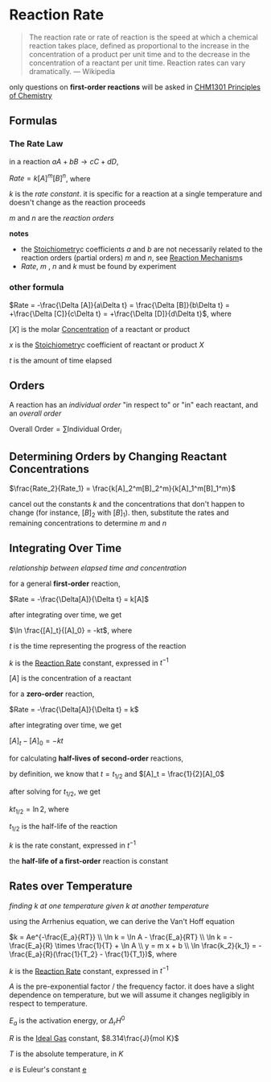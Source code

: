 # Reaction Rate

> The reaction rate or rate of reaction is the speed at which a chemical reaction takes place, defined as proportional to the increase in the concentration of a product per unit time and to the decrease in the concentration of a reactant per unit time. Reaction rates can vary dramatically. — Wikipedia
> 

only questions on **first-order reactions** will be asked in [CHM1301 Principles of Chemistry](../CHM1301%20Principles%20of%20Chemistry%20fbd6212a61d0406ca50755b78e533e89.md)

## Formulas

### The Rate Law

in a reaction $aA + bB \rightarrow cC + dD$,

$Rate = k[A]^m[B]^n$, where

$k$ is the *rate constant*. it is specific for a reaction at a single temperature and doesn't change as the reaction proceeds

$m$ and $n$ are the *reaction orders*

**notes**

- the [Stoichiometry](Stoichiometry%20a398038171b54bd2ab9fe08da84b4c32.md)c coefficients $a$ and $b$ are not necessarily related to the reaction orders (partial orders) $m$ and $n$, see [Reaction Mechanism](Reaction%20Mechanism%20a3c426d2b5ff4b9e9b94e6ddbfed0215.md)s
- $Rate$, $m$ , $n$ and $k$ must be found by experiment

### other formula

$Rate = -\frac{\Delta [A]}{a\Delta t} = \frac{\Delta [B]}{b\Delta t} = +\frac{\Delta [C]}{c\Delta t} = +\frac{\Delta [D]}{d\Delta t}$, where

$[X]$ is the molar [Concentration](Concentration%2042c423d2a69d40cb8b8bd2f84797bc3e.md) of a reactant or product

$x$ is the [Stoichiometry](Stoichiometry%20a398038171b54bd2ab9fe08da84b4c32.md)c coefficient of reactant or product $X$

$t$ is the amount of time elapsed

## Orders

A reaction has an *individual order* "in respect to" or "in" each reactant, and an *overall order*

$\text{Overall Order} = \sum \text{Individual Order}_i$

## Determining Orders by Changing Reactant Concentrations

$\frac{Rate_2}{Rate_1} = \frac{k[A]_2^m[B]_2^m}{k[A]_1^m[B]_1^m}$

cancel out the constants $k$ and the concentrations that don't happen to change (for instance, $[B]_2$ with $[B]_1$). then, substitute the rates and remaining concentrations to determine $m$ and $n$

## Integrating Over Time

*relationship between elapsed time and concentration*

for a general **first-order** reaction,

$Rate = -\frac{\Delta[A]}{\Delta t} = k[A]$

after integrating over time, we get

$\ln \frac{[A]_t}{[A]_0} = -kt$, where

$t$ is the time representing the progress of the reaction

$k$ is the [Reaction Rate](Reaction%20Rate%2015b549be89df4681b668a5c52d129a36.md) constant, expressed in $t^{-1}$

$[A]$ is the concentration of a reactant

for a **zero-order** reaction,

$Rate = -\frac{\Delta[A]}{\Delta t} = k$

after integrating over time, we get

$[A]_t - [A]_0 = -kt$

for calculating **half-lives of second-order** reactions,

by definition, we know that $t = t_{1/2}$ and $[A]_t = \frac{1}{2}[A]_0$

after solving for $t_{1/2}$, we get

$k t_{1/2} = \ln 2$, where

$t_{1/2}$ is the half-life of the reaction

$k$ is the rate constant, expressed in $t^{-1}$

the **half-life of a first-order** reaction is constant

## Rates over Temperature

*finding $k$ at one temperature given $k$ at another temperature*

using the Arrhenius equation, we can derive the Van't Hoff equation

$k = Ae^{-\frac{E_a}{RT}} \\ \ln k = \ln A - \frac{E_a}{RT} \\ \ln k = -\frac{E_a}{R} \times \frac{1}{T} + \ln A \\ y = m x + b \\ \ln \frac{k_2}{k_1} = -\frac{E_a}{R}(\frac{1}{T_2} - \frac{1}{T_1})$, where

$k$ is the [Reaction Rate](Reaction%20Rate%2015b549be89df4681b668a5c52d129a36.md) constant, expressed in $t^{-1}$

$A$ is the pre-exponential factor / the frequency factor. it does have a slight dependence on temperature, but we will assume it changes negligibly in respect to temperature.

$E_a$ is the activation energy, or $\Delta_rH^0$

$R$ is the [Ideal Gas](Ideal%20Gas%205c4f3d38f82547718e4e6cf93752fb9f.md) constant, $8.314\frac{J}{mol K}$

$T$ is the absolute temperature, in $K$

$e$ is Euleur's constant [e](e%201f4dd46f599c4052a0abd64f89f0c76e.md)